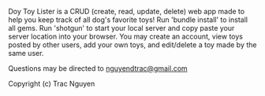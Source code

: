 Doy Toy Lister is a CRUD (create, read, update, delete) web app made to help you keep track of all dog's favorite toys! Run 'bundle install' to install all gems. Run 'shotgun' to start your local server and copy paste your server location into your browser. You may create an account, view toys posted by other users, add your own toys, and edit/delete a toy made by the same user.


Questions may be directed to nguyendtrac@gmail.com

Copyright (c) Trac Nguyen

